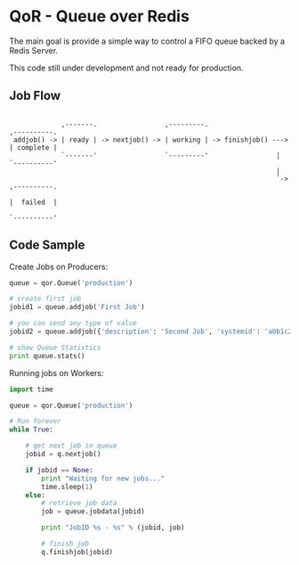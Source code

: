 QoR - Queue over Redis
======================

The main goal is provide a simple way to control a FIFO queue backed by a Redis Server.

This code still under development and not ready for production.

Job Flow
--------

```

             ,-------.                 ,---------.                     ,----------.
 addjob() -> | ready | -> nextjob() -> | working | -> finishjob() ---> | complete |
             `-------'                 `---------'                 |   `----------'
                                                                   |
                                                                   `-> ,----------.
                                                                       |  failed  |
                                                                       `----------'

```

Code Sample
-----------

Create Jobs on Producers:

```python
queue = qor.Queue('production')

# create first job
jobid1 = queue.addjob('First Job')

# you can send any type of value
jobid2 = queue.addjob({'description': 'Second Job', 'systemid': 'a0b1c2d3e4'})

# show Queue Statistics
print queue.stats()
```

Running jobs on Workers:

```python
import time

queue = qor.Queue('production')

# Run forever
while True:

    # get next job in queue
    jobid = q.nextjob()

    if jobid == None:
        print "Waiting for new jobs..."
        time.sleep(1)
    else:
        # retrieve job data
        job = queue.jobdata(jobid)

        print "JobID %s - %s" % (jobid, job)

        # finish job
        q.finishjob(jobid)
```
